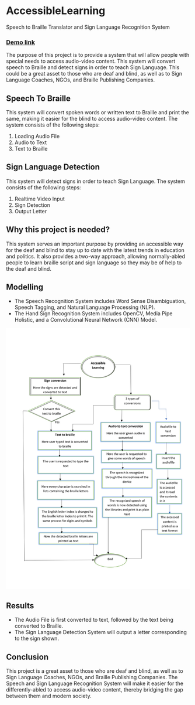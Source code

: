 # AccessibleLearning
Speech to Braille Translator and Sign Language Recognition System 
### <a href="https://www.youtube.com/watch?v=72q7JMOZwPo"> Demo link </a> 
The purpose of this project is to provide a system that will allow people with special needs to access audio-video content. This system will convert speech to Braille and detect signs in order to teach Sign Language. This could be a great asset to those who are deaf and blind, as well as to Sign Language Coaches, NGOs, and Braille Publishing Companies.

## Speech To Braille

This system will convert spoken words or written text to Braille and print the same, making it easier for the blind to access audio-video content. The system consists of the following steps: 

1. Loading Audio File
2. Audio to Text
3. Text to Braille

## Sign Language Detection

This system will detect signs in order to teach Sign Language. The system consists of the following steps:

1. Realtime Video Input
2. Sign Detection
3. Output Letter

## Why this project is needed?

This system serves an important purpose by providing an accessible way for the deaf and blind to stay up to date with the latest trends in education and politics. It also provides a two-way approach, allowing normally-abled people to learn braille script and sign language so they may be of help to the deaf and blind.

## Modelling

* The Speech Recognition System includes Word Sense Disambiguation, Speech Tagging, and Natural Language Processing (NLP). 
* The Hand Sign Recognition System includes OpenCV, Media Pipe Holistic, and a Convolutional Neural Network (CNN) Model.

![plot](./flow_chart_accessible_Learning(2).jpg)

## Results

* The Audio File is first converted to text, followed by the text being converted to Braille.
* The Sign Language Detection System will output a letter corresponding to the sign shown.

## Conclusion

This project is a great asset to those who are deaf and blind, as well as to Sign Language Coaches, NGOs, and Braille Publishing Companies. The Speech and Sign Language Recognition System will make it easier for the differently-abled to access audio-video content, thereby bridging the gap between them and modern society.
